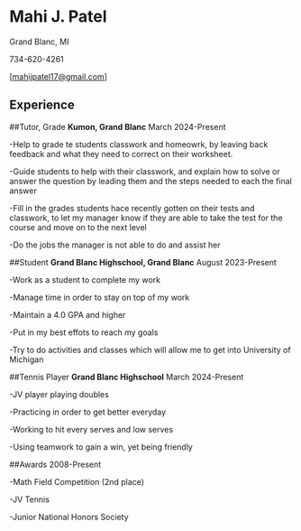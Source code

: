 # Mahi J. Patel

Grand Blanc, MI

734-620-4261

[mahijpatel17@gmail.com]

## Experience
 ##Tutor, Grade
 **Kumon, Grand Blanc**
 March 2024-Present

 -Help to grade te students classwork and homeowrk, by leaving back feedback and what they need to correct on their worksheet.
 
 -Guide students to help with their classwork, and explain how to solve or answer the question by leading them and the steps needed to each the final answer

 -Fill in the grades students hace recently gotten on their tests and classwork, to let my manager know if they are able to take the test for the course and move on to the next level
 
 -Do the jobs the manager is not able to do and assist her





##Student
**Grand Blanc Highschool, Grand Blanc**
August 2023-Present

-Work as a student to complete my work 

-Manage time in order to stay on top of my work

-Maintain a 4.0 GPA and higher 

-Put in my best effots to reach my goals

-Try to do activities and classes which will allow me to get into University of Michigan





##Tennis Player
**Grand Blanc Highschool**
March 2024-Present


-JV player playing doubles

-Practicing in order to get better everyday

-Working to hit every serves and low serves

-Using teamwork to gain a win, yet being friendly





##Awards
2008-Present


-Math Field Competition (2nd place)

-JV Tennis

-Junior National Honors Society




<!---
mahiipatel/mahiipatel is a ✨ special ✨ repository because its `README.md` (this file) appears on your GitHub profile.
You can click the Preview link to take a look at your changes.
--->

